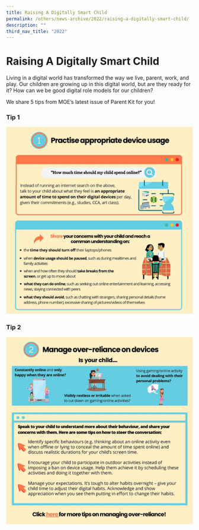 ```yaml
---
title: Raising A Digitally Smart Child
permalink: /others/news-archive/2022/raising-a-digitally-smart-child/
description: ""
third_nav_title: "2022"
---
```

# **Raising A Digitally Smart Child**

Living in a digital world has transformed the way we live, parent, work, and play. Our children are growing up in this digital world, but are they ready for it? How can we be good digital role models for our children?

We share 5 tips from MOE’s latest issue of Parent Kit for you!

### Tip 1

![](/images/Parent%20Kit%20Raising%20A%20Digitally%20Smart%20Child_Page_2.jpg)

### Tip 2

![](/images/Parent%20Kit%20Raising%20A%20Digitally%20Smart%20Child_Page_3.jpg)